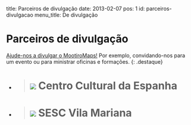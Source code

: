 title: Parceiros de divulgação
date: 2013-02-07
pos: 1
id: parceiros-divulgacao
menu_title: De divulgação

Parceiros de divulgação
=======================

[Ajude-nos a divulgar o MootiroMaps!](/Colabore/Parceria_de_divulgacao) Por exemplo, convidando-nos para um evento ou para ministrar oficinas e formações.
{: .destaque}

 * > ![][cce] Centro Cultural da Espanha
   > ===================================

 * > ![][sesc] SESC Vila Mariana
   > ===========================
   >


[cce]:  /static/images/parcerias/divulgacao/cce.png
[sesc]: /static/images/parcerias/divulgacao/sesc.png
